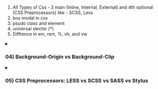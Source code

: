 1) All Types of Css -  3 main (Inline, Internal, External) and 4th optional (CSS Preprocessors) like - SCSS, Less
2) box modal in css
3) psudo class and element
4) universal slector (*)
5) Diffrence in em, rem, %, vh, and vw

<details>
  <summary> <h3> 04) Background-Origin vs Background-Clip </h3> </summary>


## **1️⃣ Background-Origin**
### **Definition**
The `background-origin` property in CSS defines **where the background image or color starts** within an element.

### **Available Values**
| Value         | Description |
|--------------|-------------|
| `border-box` | Background starts from the outer border edge |
| `padding-box` | Background starts from the padding edge (default) |
| `content-box` | Background starts from the content area |

### **Example**
```css
.box {
  width: 300px;
  height: 150px;
  border: 10px solid black;
  padding: 20px;
  background-image: url("example.jpg");
  background-origin: content-box; /* Background starts inside content only */
  background-size: cover;
}
```

---

## **2️⃣ Background-Clip**
### **Definition**
The `background-clip` property determines **where the background is visible**, restricting its display within different element boundaries.

### **Available Values**
| Value         | Description |
|--------------|-------------|
| `border-box` | Background extends up to the border (default) |
| `padding-box` | Background is visible only inside the padding area |
| `content-box` | Background is visible only inside the content area |
| `text` | Background is clipped to the text (used for cool text effects) |

### **Example**
```css
.box {
  width: 300px;
  height: 150px;
  border: 10px solid black;
  padding: 20px;
  background: lightblue;
  background-clip: padding-box; /* Background visible only in padding */
}
```

### **Fancy Text Effect Example**
```css
.text-box {
  font-size: 50px;
  font-weight: bold;
  background: linear-gradient(to right, red, blue);
  -webkit-background-clip: text;
  color: transparent;
}
```
📌 **This makes the background visible only inside the text!**

---

## **🔹 Difference Between `background-origin` & `background-clip`**

| Feature             | `background-origin` 💡 | `background-clip` 🎨 |
|--------------------|----------------------|----------------------|
| **Function**      | Defines **where background starts** | Defines **where background is visible** |
| **Affects**      | **Background image position** | **Background visibility** |
| **Includes**      | `border-box`, `padding-box`, `content-box` | `border-box`, `padding-box`, `content-box`, `text` |
| **Real-Life Example** | **Wall Paint Start Position** | **Wall Paint Visibility** |

### **🚀 Summary**
- `background-origin`: Defines where the background starts **(border, padding, or content)**.
- `background-clip`: Defines **where the background is visible**.
- Use **`background-position`** for precise placement (e.g., `top`, `bottom`).
</details>






<details>
  <summary> <h3> 05) CSS Preprocessors: LESS vs SCSS vs SASS vs Stylus  </h3> </summary>

## **1️⃣ What is a CSS Preprocessor?**
A CSS preprocessor is a tool that adds extra features to CSS, like **variables, nesting, functions, and mixins**, making CSS easier to write and manage.

---

## **2️⃣ What is LESS?**
LESS (Leaner CSS) is a **lightweight** CSS preprocessor that **simplifies styling** with variables and nesting.

### **✅ Features of LESS:**
- Uses `@` for variables (e.g., `@primary-color: blue;`)
- **Simple & easy** to learn
- Requires a compiler to convert LESS → CSS
- Works well with Bootstrap 3

### **Example (LESS)**
```less
@primary-color: blue;

.box {
  color: @primary-color;
  padding: 10px;
}
```
---

## **3️⃣ What is SCSS?**
SCSS (Sassy CSS) is an **enhanced version of CSS** with advanced features like functions and loops.

### **✅ Features of SCSS:**
- Uses `$` for variables (e.g., `$primary-color: blue;`)
- More powerful with **functions, loops, conditionals**
- Works well with Bootstrap 4 & 5

### **Example (SCSS)**
```scss
$primary-color: blue;

.box {
  color: $primary-color;
  padding: 10px;
}
```
---

## **4️⃣ What is SASS?**
SASS (Syntactically Awesome Stylesheets) is the **original** version of SCSS. It uses **indentation** instead of `{}` and `;`.

### **✅ Features of SASS:**
- Uses indentation instead of curly braces `{}`
- More concise, but harder to read
- Supports all SCSS features

### **Example (SASS)**
```sass
$primary-color: blue

.box
  color: $primary-color
  padding: 10px
```
---

## **5️⃣ What is Stylus?**
Stylus is another CSS preprocessor that is **even more flexible** than SASS and LESS.

### **✅ Features of Stylus:**
- No need for `{}`, `;`, or even `:`
- Very minimal syntax
- Used in frameworks like Vue.js (Nuxt.js)

### **Example (Stylus)**
```stylus
primary-color = blue

.box
  color primary-color
  padding 10px
```
---

## **6️⃣ LESS vs SCSS vs SASS vs Stylus – What’s the Difference?**

| Feature  | LESS 🟡 | SCSS 🔴 | SASS 🔵 | Stylus 🟢 |
|----------|--------|--------|--------|--------|
| **Variable Symbol** | `@` (e.g., `@color: blue;`) | `$` (e.g., `$color: blue;`) | `$` (e.g., `$color: blue`) | None (e.g., `color = blue`) |
| **Syntax** | CSS-like | CSS-like | Indentation-based | Very minimal |
| **Nesting** | ✅ Yes | ✅ Yes | ✅ Yes | ✅ Yes |
| **Mixins** | ✅ Yes | ✅ Yes | ✅ Yes | ✅ Yes |
| **Functions & Loops** | ❌ Limited | ✅ Powerful | ✅ Powerful | ✅ Powerful |
| **Bootstrap Compatibility** | Best for Bootstrap 3 | Best for Bootstrap 4 & 5 | Works well | Used in Vue.js |
| **Performance** | Lightweight | More features | More concise | Very flexible |

---

## **7️⃣ Which One to Choose?**
👉 **Choose LESS** if you want a simple, beginner-friendly preprocessor.  
👉 **Choose SCSS** if you need advanced features and better CSS compatibility.  
👉 **Choose SASS** if you like indentation-based syntax (less code).  
👉 **Choose Stylus** if you want a super-minimalist syntax with maximum flexibility.

✅ **SCSS is the most popular today, especially with modern frameworks like Bootstrap & React!** 🚀

</details> 
